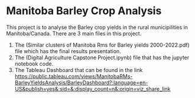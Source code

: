 # Manitoba Barley Crop Analysis
This project is to analyse the Barley crop yields in the rural municipilities in Manitoba/Canada.
There are 3 main files in this project.
1) The  (Similar clusters of Manitoba Rms for Barley yields 2000-2022.pdf) file which has the final results presentation.
2) The (Digital Agriculture Capstone Project.ipynb) file that has the jupyter notebook code.
3) The Tableau Dashboard that can be found in the link  https://public.tableau.com/views/ManitobaRMs-BarleyYieldsAnalysis/BarleyDashboard?:language=en-US&publish=yes&:sid=&:display_count=n&:origin=viz_share_link 
